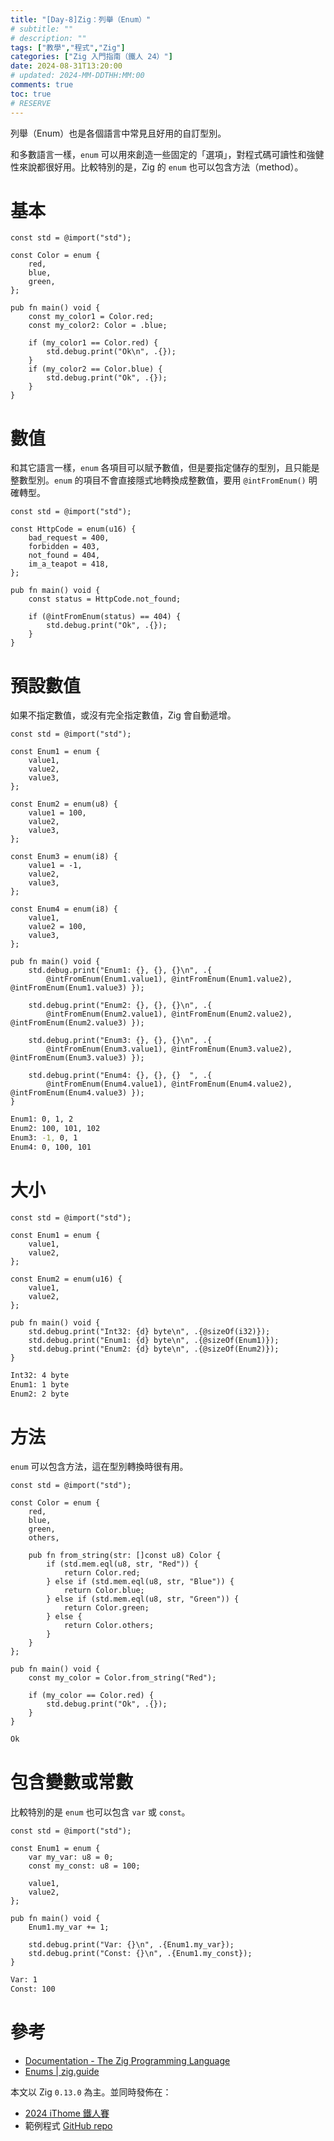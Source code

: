 ```yaml
---
title: "[Day-8]Zig：列舉（Enum）"
# subtitle: ""
# description: ""
tags: ["教學","程式","Zig"]
categories: ["Zig 入門指南（鐵人 24）"]
date: 2024-08-31T13:20:00
# updated: 2024-MM-DDTHH:MM:00
comments: true
toc: true
# RESERVE
---
```


列舉（Enum）也是各個語言中常見且好用的自訂型別。

<!-- more -->

和多數語言一樣，`enum` 可以用來創造一些固定的「選項」，對程式碼可讀性和強健性來說都很好用。比較特別的是，Zig 的 `enum` 也可以包含方法（method）。

# 基本

```zig
const std = @import("std");

const Color = enum {
    red,
    blue,
    green,
};

pub fn main() void {
    const my_color1 = Color.red;
    const my_color2: Color = .blue;

    if (my_color1 == Color.red) {
        std.debug.print("Ok\n", .{});
    }
    if (my_color2 == Color.blue) {
        std.debug.print("Ok", .{});
    }
}

```

# 數值

和其它語言一樣，`enum` 各項目可以賦予數值，但是要指定儲存的型別，且只能是整數型別。`enum` 的項目不會直接隱式地轉換成整數值，要用 `@intFromEnum()` 明確轉型。

```zig
const std = @import("std");

const HttpCode = enum(u16) {
    bad_request = 400,
    forbidden = 403,
    not_found = 404,
    im_a_teapot = 418,
};

pub fn main() void {
    const status = HttpCode.not_found;

    if (@intFromEnum(status) == 404) {
        std.debug.print("Ok", .{});
    }
}
```

# 預設數值

如果不指定數值，或沒有完全指定數值，Zig 會自動遞增。

```zig
const std = @import("std");

const Enum1 = enum {
    value1,
    value2,
    value3,
};

const Enum2 = enum(u8) {
    value1 = 100,
    value2,
    value3,
};

const Enum3 = enum(i8) {
    value1 = -1,
    value2,
    value3,
};

const Enum4 = enum(i8) {
    value1,
    value2 = 100,
    value3,
};

pub fn main() void {
    std.debug.print("Enum1: {}, {}, {}\n", .{
        @intFromEnum(Enum1.value1), @intFromEnum(Enum1.value2), @intFromEnum(Enum1.value3) });

    std.debug.print("Enum2: {}, {}, {}\n", .{
        @intFromEnum(Enum2.value1), @intFromEnum(Enum2.value2), @intFromEnum(Enum2.value3) });

    std.debug.print("Enum3: {}, {}, {}\n", .{
        @intFromEnum(Enum3.value1), @intFromEnum(Enum3.value2), @intFromEnum(Enum3.value3) });

    std.debug.print("Enum4: {}, {}, {}  ", .{
        @intFromEnum(Enum4.value1), @intFromEnum(Enum4.value2), @intFromEnum(Enum4.value3) });
}
```

```bash
Enum1: 0, 1, 2
Enum2: 100, 101, 102
Enum3: -1, 0, 1
Enum4: 0, 100, 101
```

# 大小

```zig
const std = @import("std");

const Enum1 = enum {
    value1,
    value2,
};

const Enum2 = enum(u16) {
    value1,
    value2,
};

pub fn main() void {
    std.debug.print("Int32: {d} byte\n", .{@sizeOf(i32)});
    std.debug.print("Enum1: {d} byte\n", .{@sizeOf(Enum1)});
    std.debug.print("Enum2: {d} byte\n", .{@sizeOf(Enum2)});
}
```

```bash
Int32: 4 byte
Enum1: 1 byte
Enum2: 2 byte
```

# 方法

`enum` 可以包含方法，這在型別轉換時很有用。

```zig
const std = @import("std");

const Color = enum {
    red,
    blue,
    green,
    others,

    pub fn from_string(str: []const u8) Color {
        if (std.mem.eql(u8, str, "Red")) {
            return Color.red;
        } else if (std.mem.eql(u8, str, "Blue")) {
            return Color.blue;
        } else if (std.mem.eql(u8, str, "Green")) {
            return Color.green;
        } else {
            return Color.others;
        }
    }
};

pub fn main() void {
    const my_color = Color.from_string("Red");

    if (my_color == Color.red) {
        std.debug.print("Ok", .{});
    }
}
```

```bash
Ok
```

# 包含變數或常數

比較特別的是 `enum` 也可以包含 `var` 或 `const`。

```zig
const std = @import("std");

const Enum1 = enum {
    var my_var: u8 = 0;
    const my_const: u8 = 100;

    value1,
    value2,
};

pub fn main() void {
    Enum1.my_var += 1;

    std.debug.print("Var: {}\n", .{Enum1.my_var});
    std.debug.print("Const: {}\n", .{Enum1.my_const});
}
```

```bash
Var: 1
Const: 100
```

# 參考

- [Documentation - The Zig Programming Language](https://ziglang.org/documentation/0.13.0/#enum)
- [Enums | zig.guide](https://zig.guide/language-basics/enums)

本文以 Zig `0.13.0` 為主。並同時發佈在：

- [2024 iThome 鐵人賽](https://ithelp.ithome.com.tw/articles/10347160)
- 範例程式 [GitHub repo](https://github.com/ziteh/zig-learn-it24/tree/main/enum)
